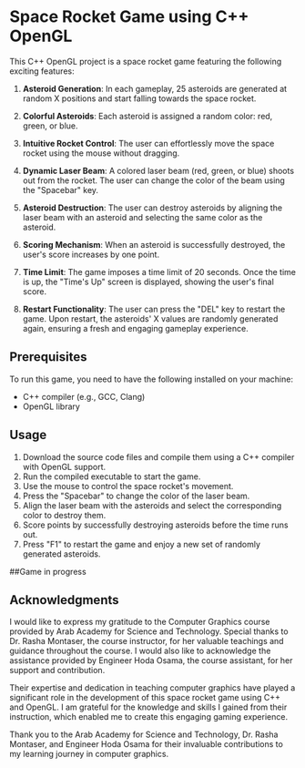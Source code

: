 # Space Rocket Game using C++ OpenGL

This C++ OpenGL project is a space rocket game featuring the following exciting features:

1. **Asteroid Generation**: In each gameplay, 25 asteroids are generated at random X positions and start falling towards the space rocket.

2. **Colorful Asteroids**: Each asteroid is assigned a random color: red, green, or blue.

3. **Intuitive Rocket Control**: The user can effortlessly move the space rocket using the mouse without dragging.

4. **Dynamic Laser Beam**: A colored laser beam (red, green, or blue) shoots out from the rocket. The user can change the color of the beam using the "Spacebar" key.

5. **Asteroid Destruction**: The user can destroy asteroids by aligning the laser beam with an asteroid and selecting the same color as the asteroid.

6. **Scoring Mechanism**: When an asteroid is successfully destroyed, the user's score increases by one point.

7. **Time Limit**: The game imposes a time limit of 20 seconds. Once the time is up, the "Time's Up" screen is displayed, showing the user's final score.

8. **Restart Functionality**: The user can press the "DEL" key to restart the game. Upon restart, the asteroids' X values are randomly generated again, ensuring a fresh and engaging gameplay experience.

## Prerequisites

To run this game, you need to have the following installed on your machine:
- C++ compiler (e.g., GCC, Clang)
- OpenGL library

## Usage

1. Download the source code files and compile them using a C++ compiler with OpenGL support.
2. Run the compiled executable to start the game.
3. Use the mouse to control the space rocket's movement.
4. Press the "Spacebar" to change the color of the laser beam.
5. Align the laser beam with the asteroids and select the corresponding color to destroy them.
6. Score points by successfully destroying asteroids before the time runs out.
7. Press "F1" to restart the game and enjoy a new set of randomly generated asteroids.

##Game in progress


## Acknowledgments

I would like to express my gratitude to the Computer Graphics course provided by Arab Academy for Science and Technology. Special thanks to Dr. Rasha Montaser, the course instructor, for her valuable teachings and guidance throughout the course. I would also like to acknowledge the assistance provided by Engineer Hoda Osama, the course assistant, for her support and contribution.

Their expertise and dedication in teaching computer graphics have played a significant role in the development of this space rocket game using C++ and OpenGL. I am grateful for the knowledge and skills I gained from their instruction, which enabled me to create this engaging gaming experience.

Thank you to the Arab Academy for Science and Technology, Dr. Rasha Montaser, and Engineer Hoda Osama for their invaluable contributions to my learning journey in computer graphics.
